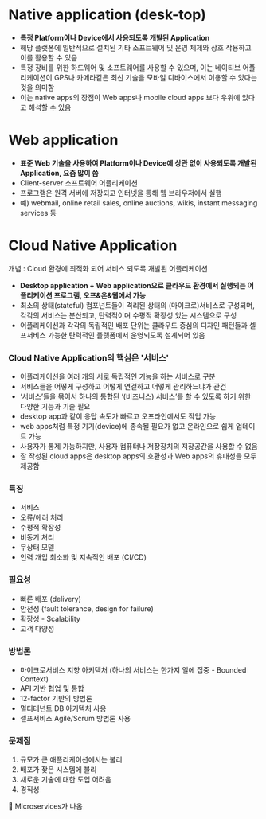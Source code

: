 # Native application (desk-top)<br> 
- **특정 Platform이나 Device에서 사용되도록 개발된 Application**
- 해당 플랫폼에 일반적으로 설치된 기타 소프트웨어 및 운영 체제와 상호 작용하고 이를 활용할 수 있음
- 특정 장비를 위한 하드웨어 및 소프트웨어를 사용할 수 있으며, 이는 네이티브 어플리케이션이 GPS나 카메라같은 최신 기술을 모바일 디바이스에서 이용할 수 있다는 것을 의미함
- 이는 native apps의 장점이 Web apps나 mobile cloud apps 보다 우위에 있다고 해석할 수 있음

# Web application <br> 
- **표준 Web 기술을 사용하여 Platform이나 Device에 상관 없이 사용되도록 개발된  Application, 요즘 많이 씀**
- Client-server 소프트웨어 어플리케이션
- 프로그램은 원격 서버에 저장되고 인터넷을 통해 웹 브라우저에서 실행
- 예) webmail, online retail sales, online auctions, wikis, instant messaging services 등

# Cloud Native Application
개념 : Cloud 환경에 최적화 되어 서비스 되도록 개발된 어플리케이션
- **Desktop application + Web application으로 클라우드 환경에서 실행되는 어플리케이션 프로그램, 오프&온&웹에서 가능**
- 최소의 상태(stateful) 컴포넌트들이 격리된 상태의 (마이크로)서비스로 구성되며, 각각의 서비스는 분산되고, 탄력적이며 수평적 확장성 있는 시스템으로 구성
- 어플리케이션과 각각의 독립적인 배포 단위는 클라우드 중심의 디자인 패턴들과 셀프서비스 가능한 탄력적인 플랫폼에서 운영되도록 설계되어 있음

### Cloud Native Application의 핵심은 **'서비스'**
- 어플리케이션을 여러 개의 서로 독립적인 기능을 하는 서비스로 구분
- 서비스들을 어떻게 구성하고 어떻게 연결하고 어떻게 관리하느냐가 관건
- ‘서비스’들을 묶어서 하나의 통합된 ‘(비즈니스) 서비스’를 할 수 있도록 하기 위한 다양한 기능과 기술 필요
- desktop app과 같이 응답 속도가 빠르고 오프라인에서도 작업 가능
- web apps처럼 특정 기기(device)에 종속될 필요가 없고 온라인으로 쉽게 업데이트 가능
- 사용자가 통제 가능하지만, 사용자 컴퓨터나 저장장치의 저장공간을 사용할 수 없음
- 잘 작성된 cloud apps은 desktop apps의 호환성과 Web apps의 휴대성을 모두 제공함

### 특징
- 서비스
- 오류/에러 처리
- 수평적 확장성
- 비동기 처리
- 무상태 모델
- 인력 개입 최소화 및 지속적인 배포 (CI/CD)

### 필요성
- 빠른 배포 (delivery)
- 안전성 (fault tolerance, design for failure)
- 확장성 - Scalability
- 고객 다양성

### 방법론
- 마이크로서비스 지향 아키텍처 (하나의 서비스는 한가지 일에 집중 - Bounded Context)
- API 기반 협업 및 통합
- 12-factor 기반의 방법론
- 멀티테넌트 DB 아키텍처 사용
- 셀프서비스 Agile/Scrum 방법론 사용

### 문제점
  1. 규모가 큰 애플리케이션에서는 불리 
  2. 배포가 잦은 시스템에 불리
  3. 새로운 기술에 대한 도입 어려움
  4. 경직성<br>

  💨 Microservices가 나옴
